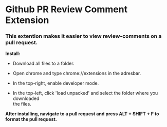 
# Github PR Review Comment Extension

### This extention makes it easier to view review-comments on a pull request.

__Install:__
* Download all files to a folder.

* Open chrome and type chrome://extensions in the adresbar.

* In the top-right, enable developer mode.

* In the top-left, click 'load unpacked' and select the folder where you downloaded    
  the files.
  


__After installing, navigate to a pull request and press ALT + SHIFT + F to format the pull request.__
